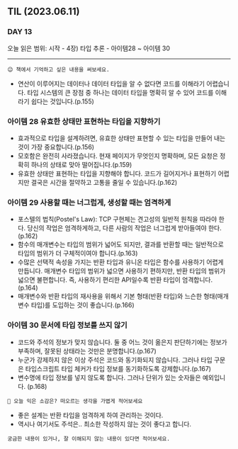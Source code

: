 ## TIL (2023.06.11)

### DAY 13

오늘 읽은 범위: 시작 - 4장) 타입 추론 - 아이템28 ~ 아이템 30

---

```
😉 책에서 기억하고 싶은 내용을 써보세요.
```

- 연산이 이루어지는 데이터나 데이터 타입을 알 수 없다면 코드를 이해라기 어렵습니다.
  타입 시스템의 큰 장점 중 하나는 데이터 타입을 명확히 알 수 있어 코드를 이해라기 쉽다는 것입니다.(p.155)

### 아이템 28 유효한 상태만 표현하는 타입을 지향하기

- 효과적으로 타입을 설계하려면, 유효한 상태만 표현할 수 있는 타입을 만들어 내는 것이 가장 중요합니다.(p.156)
- 모호함은 완전히 사라졌습니다. 현재 페이지가 무엇인지 명확하며, 모든 요청은 정확히 하나의 상태로 맞아 떨어집니다.(p.159)
- 유효한 상태만 표현하는 타입을 지향해야 합니다. 코드가 길어지거나 표현하기 어렵지만 결국은 시간을 절약하고 고통을 줄일 수 있습니다.(p.162)

### 아이템 29 사용할 때는 너그럽게, 생성할 때는 엄격하게

- 포스텔의 법칙(Postel's Law): TCP 구현체는 견고성의 일반적 원칙을 따라야 한다. 당신의 작업은 엄격하게하고, 다른 사람의 작업은 너그럽게
  받아들여야 한다.(p.162)
- 함수의 매개변수는 타입의 범위가 넓어도 되지만, 결과를 반환할 때는 일반적으로 타입의 범위가 더 구체적이여야 합니다.(p.163)
- 수많은 선택적 속성을 가지는 반환 타입과 유니온 타입은 함수를 사용하기 어렵게 만듭니다. 매개변수 타입의 범위가 넓으면 사용하기 편하지만,
  반환 타입의 범위가 넓으면 불편합니다. 즉, 사용하기 편리한 API일수록 반환 타입이 엄격합니다.(p.164)
- 매개변수와 반환 타입의 재사용을 위해서 기본 형태(반환 타입)와 느슨한 형태(매개변수 타입)를 도입하는 것이 좋습니다.(p.166)

### 아이템 30 문서에 타입 정보를 쓰지 않기

- 코드와 주석의 정보가 맞지 않습니다. 둘 중 어느 것이 옮은지 판단하기에는 정보가 부족하며, 잘못된 상태라는 것만은 분명합니다.(p.167)
- 누군가 강제하지 않은 이상 주석은 코드와 동기화되지 않습니다. 그러나 타입 구문은 타입스크립트 타입 체커가 타입 정보를 동기화하도록 강제합니다.(p.167)
- 변수명에 타입 정보를 넣지 않도록 합니다. 그러나 단위가 있는 숫자들은 예외입니다. (p.168)

```
🤔 오늘 익은 소감은? 떠오르는 생각을 가볍게 적어보세요
```

- 좋은 설계는 반환 타입을 엄격하게 하여 관리하는 것이다.
- 역시나 여기서도 주석은.. 최소한 작성하지 않는 것이 좋다고 합니다.

```
궁금한 내용이 있거나, 잘 이해되지 않는 내용이 있다면 적어보세요.
```
